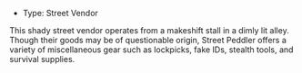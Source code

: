 - Type: Street Vendor

This shady street vendor operates from a makeshift stall in a dimly lit alley. Though their goods may be of questionable origin, Street Peddler offers a variety of miscellaneous gear such as lockpicks, fake IDs, stealth tools, and survival supplies.